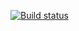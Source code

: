 [![Build status](https://ci.appveyor.com/api/projects/status/d3q4cyvkbm9qtd2u?svg=true)](https://ci.appveyor.com/project/Oife88/1-2-api-ci)
